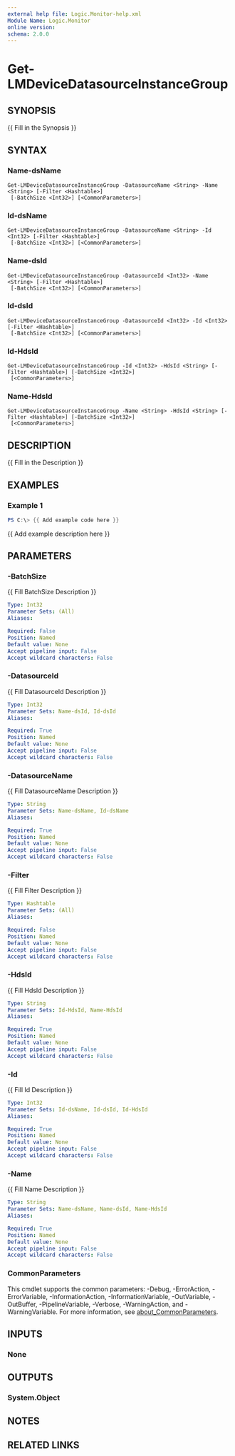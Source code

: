 ```yaml
---
external help file: Logic.Monitor-help.xml
Module Name: Logic.Monitor
online version:
schema: 2.0.0
---
```


# Get-LMDeviceDatasourceInstanceGroup

## SYNOPSIS
{{ Fill in the Synopsis }}

## SYNTAX

### Name-dsName
```
Get-LMDeviceDatasourceInstanceGroup -DatasourceName <String> -Name <String> [-Filter <Hashtable>]
 [-BatchSize <Int32>] [<CommonParameters>]
```

### Id-dsName
```
Get-LMDeviceDatasourceInstanceGroup -DatasourceName <String> -Id <Int32> [-Filter <Hashtable>]
 [-BatchSize <Int32>] [<CommonParameters>]
```

### Name-dsId
```
Get-LMDeviceDatasourceInstanceGroup -DatasourceId <Int32> -Name <String> [-Filter <Hashtable>]
 [-BatchSize <Int32>] [<CommonParameters>]
```

### Id-dsId
```
Get-LMDeviceDatasourceInstanceGroup -DatasourceId <Int32> -Id <Int32> [-Filter <Hashtable>]
 [-BatchSize <Int32>] [<CommonParameters>]
```

### Id-HdsId
```
Get-LMDeviceDatasourceInstanceGroup -Id <Int32> -HdsId <String> [-Filter <Hashtable>] [-BatchSize <Int32>]
 [<CommonParameters>]
```

### Name-HdsId
```
Get-LMDeviceDatasourceInstanceGroup -Name <String> -HdsId <String> [-Filter <Hashtable>] [-BatchSize <Int32>]
 [<CommonParameters>]
```

## DESCRIPTION
{{ Fill in the Description }}

## EXAMPLES

### Example 1
```powershell
PS C:\> {{ Add example code here }}
```

{{ Add example description here }}

## PARAMETERS

### -BatchSize
{{ Fill BatchSize Description }}

```yaml
Type: Int32
Parameter Sets: (All)
Aliases:

Required: False
Position: Named
Default value: None
Accept pipeline input: False
Accept wildcard characters: False
```

### -DatasourceId
{{ Fill DatasourceId Description }}

```yaml
Type: Int32
Parameter Sets: Name-dsId, Id-dsId
Aliases:

Required: True
Position: Named
Default value: None
Accept pipeline input: False
Accept wildcard characters: False
```

### -DatasourceName
{{ Fill DatasourceName Description }}

```yaml
Type: String
Parameter Sets: Name-dsName, Id-dsName
Aliases:

Required: True
Position: Named
Default value: None
Accept pipeline input: False
Accept wildcard characters: False
```

### -Filter
{{ Fill Filter Description }}

```yaml
Type: Hashtable
Parameter Sets: (All)
Aliases:

Required: False
Position: Named
Default value: None
Accept pipeline input: False
Accept wildcard characters: False
```

### -HdsId
{{ Fill HdsId Description }}

```yaml
Type: String
Parameter Sets: Id-HdsId, Name-HdsId
Aliases:

Required: True
Position: Named
Default value: None
Accept pipeline input: False
Accept wildcard characters: False
```

### -Id
{{ Fill Id Description }}

```yaml
Type: Int32
Parameter Sets: Id-dsName, Id-dsId, Id-HdsId
Aliases:

Required: True
Position: Named
Default value: None
Accept pipeline input: False
Accept wildcard characters: False
```

### -Name
{{ Fill Name Description }}

```yaml
Type: String
Parameter Sets: Name-dsName, Name-dsId, Name-HdsId
Aliases:

Required: True
Position: Named
Default value: None
Accept pipeline input: False
Accept wildcard characters: False
```

### CommonParameters
This cmdlet supports the common parameters: -Debug, -ErrorAction, -ErrorVariable, -InformationAction, -InformationVariable, -OutVariable, -OutBuffer, -PipelineVariable, -Verbose, -WarningAction, and -WarningVariable. For more information, see [about_CommonParameters](http://go.microsoft.com/fwlink/?LinkID=113216).

## INPUTS

### None
## OUTPUTS

### System.Object
## NOTES

## RELATED LINKS
